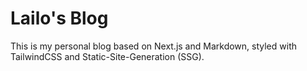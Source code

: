 # Lailo's Blog

This is my personal blog based on Next.js and Markdown, styled with TailwindCSS and Static-Site-Generation (SSG).
